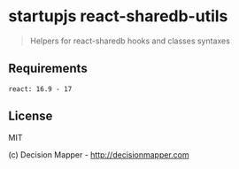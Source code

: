 # startupjs react-sharedb-utils

> Helpers for react-sharedb hooks and classes syntaxes

## Requirements

```
react: 16.9 - 17
```

## License

MIT

(c) Decision Mapper - http://decisionmapper.com
